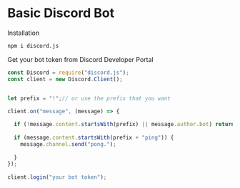 # Basic Discord Bot

Installation

```sh
npm i discord.js
```

Get your bot token from Discord Developer Portal

```javascript
const Discord = require("discord.js");
const client = new Discord.Client();
 

let prefix = "!";// or use the prefix that you want 

client.on("message", (message) => {

  if (!message.content.startsWith(prefix) || message.author.bot) return;
 
  if (message.content.startsWith(prefix + "ping")) {
    message.channel.send("pong.");
 
  }
});
 
client.login("your bot token");
```
